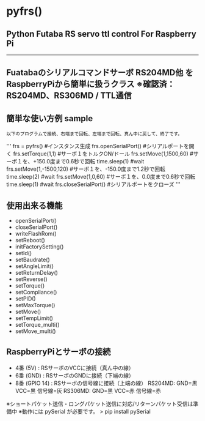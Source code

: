 # pyfrs()
## Python Futaba RS servo ttl control For Raspberry Pi
----------------------------------------------------
Fuatabaのシリアルコマンドサーボ RS204MD他 を RaspberryPiから簡単に扱うクラス
    ※確認済：RS204MD、RS306MD / TTL通信
----------------------------------------------------
## 簡単な使い方例 sample
    以下のプログラムで接続、右端まで回転、左端まで回転、真ん中に戻して、終了です。
'''
    frs = pyfrs()               #インスタンス生成
    frs.openSerialPort()        #シリアルポートを開く
    frs.setTorque(1,1)          #サーボ１をトルクON/ドール
    frs.setMove(1,1500,60)      #サーボ１を、+150.0度まで0.6秒で回転
    time.sleep(1)               #wait
    frs.setMove(1,-1500,120)    #サーボ１を、-150.0度まで1.2秒で回転
    time.sleep(2)               #wait
    frs.setMove(1,0,60)         #サーボ１を、0.0度まで0.6秒で回転
    time.sleep(1)               #wait
    frs.closeSerialPort()       #シリアルポートをクローズ
'''

## 使用出来る機能
- openSerialPort()
- closeSerialPort()
- writeFlashRom()
- setReboot()
- initFactorySetting()
- setId()
- setBaudrate()
- setAngleLimit()
- setReturnDelay()
- setReverse()
- setTorque()
- setCompliance()
- setPID()
- setMaxTorque()
- setMove()
- setTempLimit()
- setTorque_multi()
- setMove_multi()

## RaspberryPiとサーボの接続
- 4番 (5V)       : RSサーボのVCCに接続（真ん中の線）
- 6番 (GND)      : RSサーボのGNDに接続（下端の線）
- 8番 (GPIO 14)  : RSサーボの信号線に接続（上端の線）
        RS204MD: GND=黒 VCC=黒 信号線=灰
        RS306MD: GND=黒 VCC=赤 信号線=赤

※ショートパケット送信・ロングパケット送信に対応/リターンパケット受信は準備中
※動作には pySerial が必要です。 >  pip install pySerial
